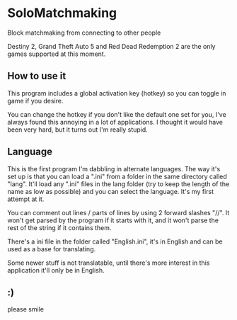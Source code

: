 ﻿SoloMatchmaking
===============

Block matchmaking from connecting to other people

Destiny 2, Grand Theft Auto 5 and Red Dead Redemption 2 are the only games supported at this moment.

## How to use it ##
This program includes a global activation key (hotkey) so you can toggle in game if you desire.

You can change the hotkey if you don't like the default one set for you, I've always found this annoying in a lot of applications. I thought it would have been very hard, but it turns out I'm really stupid.

## Language ##
This is the first program I'm dabbling in alternate languages. The way it's set up is that you can load a ".ini" from a folder in the same directory called "lang". It'll load any ".ini" files in the lang folder (try to keep the length of the name as low as possible) and you can select the language. It's my first attempt at it.

You can comment out lines / parts of lines by using 2 forward slashes "//". It won't get parsed by the program if it starts with it, and it won't parse the rest of the string if it contains them.

There's a ini file in the folder called "English.ini", it's in English and can be used as a base for translating.

Some newer stuff is not translatable, until there's more interest in this application it'll only be in English.

## :) ##
please smile